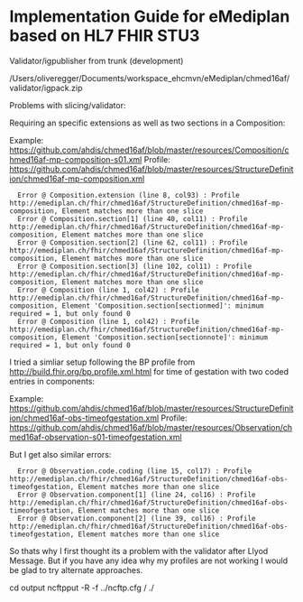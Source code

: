 # Implementation Guide for eMediplan based on HL7 FHIR STU3


Validator/igpublisher from trunk (development)


 /Users/oliveregger/Documents/workspace_ehcmvn/eMediplan/chmed16af/validator/igpack.zip


Problems with slicing/validator:

Requiring an specific extensions as well as two sections in a Composition: 

Example: https://github.com/ahdis/chmed16af/blob/master/resources/Composition/chmed16af-mp-composition-s01.xml
Profile: https://github.com/ahdis/chmed16af/blob/master/resources/StructureDefinition/chmed16af-mp-composition.xml

```
  Error @ Composition.extension (line 8, col93) : Profile http://emediplan.ch/fhir/chmed16af/StructureDefinition/chmed16af-mp-composition, Element matches more than one slice
  Error @ Composition.section[1] (line 40, col11) : Profile http://emediplan.ch/fhir/chmed16af/StructureDefinition/chmed16af-mp-composition, Element matches more than one slice
  Error @ Composition.section[2] (line 62, col11) : Profile http://emediplan.ch/fhir/chmed16af/StructureDefinition/chmed16af-mp-composition, Element matches more than one slice
  Error @ Composition.section[3] (line 102, col11) : Profile http://emediplan.ch/fhir/chmed16af/StructureDefinition/chmed16af-mp-composition, Element matches more than one slice
  Error @ Composition (line 1, col42) : Profile http://emediplan.ch/fhir/chmed16af/StructureDefinition/chmed16af-mp-composition, Element 'Composition.section[sectionmed]': minimum required = 1, but only found 0
  Error @ Composition (line 1, col42) : Profile http://emediplan.ch/fhir/chmed16af/StructureDefinition/chmed16af-mp-composition, Element 'Composition.section[sectionnote]': minimum required = 1, but only found 0
```

I tried a simliar setup following the BP profile from http://build.fhir.org/bp.profile.xml.html for time of gestation with two coded entries in components:

Example: https://github.com/ahdis/chmed16af/blob/master/resources/StructureDefinition/chmed16af-obs-timeofgestation.xml
Profile: https://github.com/ahdis/chmed16af/blob/master/resources/Observation/chmed16af-observation-s01-timeofgestation.xml

But I get also similar errors:
```
  Error @ Observation.code.coding (line 15, col17) : Profile http://emediplan.ch/fhir/chmed16af/StructureDefinition/chmed16af-obs-timeofgestation, Element matches more than one slice
  Error @ Observation.component[1] (line 24, col16) : Profile http://emediplan.ch/fhir/chmed16af/StructureDefinition/chmed16af-obs-timeofgestation, Element matches more than one slice
  Error @ Observation.component[2] (line 39, col16) : Profile http://emediplan.ch/fhir/chmed16af/StructureDefinition/chmed16af-obs-timeofgestation, Element matches more than one slice
```
So thats why I first thought its a problem with the validator after Llyod Message. But if you have any idea why my profiles are not working I would be glad to try alternate approaches.

cd output
ncftpput -R -f ../ncftp.cfg / ./